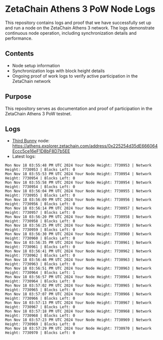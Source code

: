 # ZetaChain Athens 3 PoW Node Logs
This repository contains logs and proof that we have successfully set up and run a node on the ZetaChain Athens 3 network. The logs demonstrate continuous node operation, including synchronization details and performance.

## Contents
- Node setup information
- Synchronization logs with block height details
- Ongoing proof of work logs to verify active participation in the ZetaChain network

## Purpose
This repository serves as documentation and proof of participation in the ZetaChain Athens 3 PoW testnet.

## Logs

- [Third Bunny](https://thirdbunny.xyz/) node: https://athens.explorer.zetachain.com/address/0x225254d35dE666064Eccc5ce16eF1D8bF8D7b5EE
- Latest logs:
```
Mon Nov 18 03:55:48 PM UTC 2024 Your Node Height: 7730953 | Network Height: 7730953 | Blocks Left: 0
Mon Nov 18 03:55:53 PM UTC 2024 Your Node Height: 7730954 | Network Height: 7730954 | Blocks Left: 0
Mon Nov 18 03:55:58 PM UTC 2024 Your Node Height: 7730954 | Network Height: 7730954 | Blocks Left: 0
Mon Nov 18 03:56:04 PM UTC 2024 Your Node Height: 7730955 | Network Height: 7730955 | Blocks Left: 0
Mon Nov 18 03:56:09 PM UTC 2024 Your Node Height: 7730956 | Network Height: 7730956 | Blocks Left: 0
Mon Nov 18 03:56:14 PM UTC 2024 Your Node Height: 7730957 | Network Height: 7730957 | Blocks Left: 0
Mon Nov 18 03:56:20 PM UTC 2024 Your Node Height: 7730958 | Network Height: 7730958 | Blocks Left: 0
Mon Nov 18 03:56:25 PM UTC 2024 Your Node Height: 7730959 | Network Height: 7730959 | Blocks Left: 0
Mon Nov 18 03:56:30 PM UTC 2024 Your Node Height: 7730960 | Network Height: 7730960 | Blocks Left: 0
Mon Nov 18 03:56:35 PM UTC 2024 Your Node Height: 7730961 | Network Height: 7730961 | Blocks Left: 0
Mon Nov 18 03:56:41 PM UTC 2024 Your Node Height: 7730962 | Network Height: 7730962 | Blocks Left: 0
Mon Nov 18 03:56:46 PM UTC 2024 Your Node Height: 7730963 | Network Height: 7730963 | Blocks Left: 0
Mon Nov 18 03:56:51 PM UTC 2024 Your Node Height: 7730963 | Network Height: 7730964 | Blocks Left: 1
Mon Nov 18 03:56:57 PM UTC 2024 Your Node Height: 7730964 | Network Height: 7730964 | Blocks Left: 0
Mon Nov 18 03:57:02 PM UTC 2024 Your Node Height: 7730965 | Network Height: 7730965 | Blocks Left: 0
Mon Nov 18 03:57:07 PM UTC 2024 Your Node Height: 7730966 | Network Height: 7730966 | Blocks Left: 0
Mon Nov 18 03:57:13 PM UTC 2024 Your Node Height: 7730967 | Network Height: 7730967 | Blocks Left: 0
Mon Nov 18 03:57:18 PM UTC 2024 Your Node Height: 7730968 | Network Height: 7730968 | Blocks Left: 0
Mon Nov 18 03:57:23 PM UTC 2024 Your Node Height: 7730969 | Network Height: 7730969 | Blocks Left: 0
Mon Nov 18 03:57:29 PM UTC 2024 Your Node Height: 7730970 | Network Height: 7730970 | Blocks Left: 0
```
